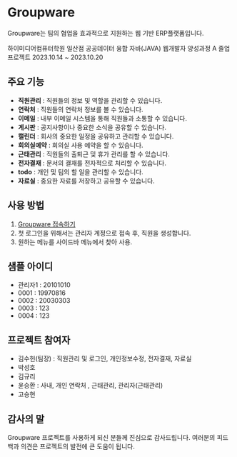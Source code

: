 # Groupware

Groupware는 팀의 협업을 효과적으로 지원하는 웹 기반 ERP플랫폼입니다.

하이미디어컴퓨터학원 일산점
공공데이터 융합 자바(JAVA) 웹개발자 양성과정 A 졸업 프로젝트
2023.10.14 ~ 2023.10.20

## 주요 기능

- **직원관리** : 직원들의 정보 및 역할을 관리할 수 있습니다.
- **연락처** : 직원들의 연락처 정보를 볼 수 있습니다.
- **이메일** : 내부 이메일 시스템을 통해 직원들과 소통할 수 있습니다.
- **게시판** : 공지사항이나 중요한 소식을 공유할 수 있습니다.
- **캘린더** : 회사의 중요한 일정을 공유하고 관리할 수 있습니다.
- **회의실예약** : 회의실 사용 예약을 할 수 있습니다.
- **근태관리** : 직원들의 출퇴근 및 휴가 관리를 할 수 있습니다.
- **전자결재** : 문서의 결재를 전자적으로 처리할 수 있습니다.
- **todo** : 개인 및 팀의 할 일을 관리할 수 있습니다.
- **자료실** : 중요한 자료를 저장하고 공유할 수 있습니다.

## 사용 방법

1. [Groupware 접속하기](http://144.24.92.25:8080)
2. 첫 로그인을 위해서는 관리자 계정으로 접속 후, 직원을 생성합니다.
3. 원하는 메뉴를 사이드바 메뉴에서 찾아 사용.

## 샘플 아이디
- 관리자1  : 20101010
- 0001 : 19970816
- 0002 : 20030303
- 0003 : 123
- 0004 : 123

## 프로젝트 참여자

- 김수헌(팀장) : 직원관리 및 로그인, 개인정보수정, 전자결재, 자료실
- 박성호
- 김규리
- 윤승환 : 사내, 개인 연락처 , 근태관리, 관리자(근태관리)
- 고승현

## 감사의 말

Groupware 프로젝트를 사용하게 되신 분들께 진심으로 감사드립니다. 여러분의 피드백과 의견은 프로젝트의 발전에 큰 도움이 됩니다.
